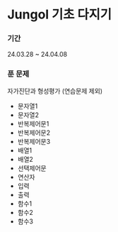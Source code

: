 # Jungol 기초 다지기

### 기간 
24.03.28 ~ 24.04.08

### 푼 문제
자가진단과 형성평가 (연습문제 제외)
- 문자열1
- 문자열2
- 반복제어문1
- 반복제어문2
- 반복제어문3
- 배열1
- 배열2
- 선택제어문
- 연산자
- 입력
- 출력
- 함수1
- 함수2
- 함수3






